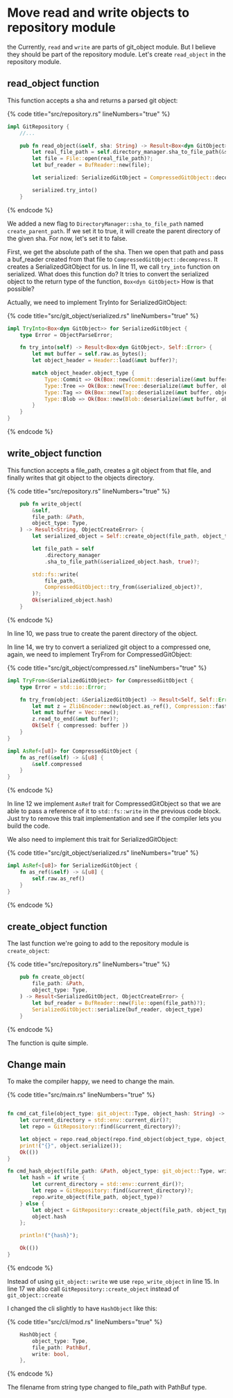 # Move read and write objects to repository module

the Currently, `read` and `write` are parts of git\_object module. But I believe they should be part of the repository module. Let's create `read_object` in the repository module.&#x20;

## read\_object function

This function accepts a sha and returns a parsed git object:

{% code title="src/repository.rs" lineNumbers="true" %}
```rust
impl GitRepository {    
    //...

    pub fn read_object(&self, sha: String) -> Result<Box<dyn GitObject>, ObjectParseError> {
        let real_file_path = self.directory_manager.sha_to_file_path(&sha, false)?;
        let file = File::open(real_file_path)?;
        let buf_reader = BufReader::new(file);

        let serialized: SerializedGitObject = CompressedGitObject::decompress(buf_reader)?;

        serialized.try_into()
    }
```
{% endcode %}

We added a new flag to `DirectoryManager::sha_to_file_path` named `create_parent_path`. If we set it to true, it will create the parent directory of the given sha. For now, let's set it to false.

First, we get the absolute path of the sha. Then we open that path and pass a buf\_reader created from that file to `CompressedGitObject::decompress`. It creates a SerializedGitObject for us. In line 11, we call `try_into` function on serialized. What does this function do? It tries to convert the serialized object to the return type of the function, `Box<dyn GitObject>` How is that possible?&#x20;

Actually, we need to implement TryInto for SerializedGitObject:

{% code title="src/git_object/serialized.rs" lineNumbers="true" %}
```rust
impl TryInto<Box<dyn GitObject>> for SerializedGitObject {
    type Error = ObjectParseError;

    fn try_into(self) -> Result<Box<dyn GitObject>, Self::Error> {
        let mut buffer = self.raw.as_bytes();
        let object_header = Header::load(&mut buffer)?;

        match object_header.object_type {
            Type::Commit => Ok(Box::new(Commit::deserialize(&mut buffer, object_header)?)),
            Type::Tree => Ok(Box::new(Tree::deserialize(&mut buffer, object_header)?)),
            Type::Tag => Ok(Box::new(Tag::deserialize(&mut buffer, object_header)?)),
            Type::Blob => Ok(Box::new(Blob::deserialize(&mut buffer, object_header)?)),
        }
    }
}

```
{% endcode %}

## write\_object function

This function accepts a file\_path, creates a git object from that file, and finally writes that git object to the objects directory.&#x20;

{% code title="src/repository.rs" lineNumbers="true" %}
```rust
    pub fn write_object(
        &self,
        file_path: &Path,
        object_type: Type,
    ) -> Result<String, ObjectCreateError> {
        let serialized_object = Self::create_object(file_path, object_type)?;

        let file_path = self
            .directory_manager
            .sha_to_file_path(&serialized_object.hash, true)?;

        std::fs::write(
            file_path,
            CompressedGitObject::try_from(&serialized_object)?,
        )?;
        Ok(serialized_object.hash)
    }
```
{% endcode %}

In line 10, we pass true to create the parent directory of the object.

In line 14, we try to convert a serialized git object to a compressed one, again, we need to implement TryFrom for CompressedGitObject:

{% code title="src/git_object/compressed.rs" lineNumbers="true" %}
```rust
impl TryFrom<&SerializedGitObject> for CompressedGitObject {
    type Error = std::io::Error;

    fn try_from(object: &SerializedGitObject) -> Result<Self, Self::Error> {
        let mut z = ZlibEncoder::new(object.as_ref(), Compression::fast());
        let mut buffer = Vec::new();
        z.read_to_end(&mut buffer)?;
        Ok(Self { compressed: buffer })
    }
}

impl AsRef<[u8]> for CompressedGitObject {
    fn as_ref(&self) -> &[u8] {
        &self.compressed
    }
}

```
{% endcode %}

In line 12 we implement `AsRef` trait for CompressedGitObject so that we are able to pass a reference of it to `std::fs::write` in the previous code block. Just try to remove this trait implementation and see if the compiler lets you build the code.

We also need to implement this trait for SerializedGitObject:

{% code title="src/git_object/serialized.rs" lineNumbers="true" %}
```rust
impl AsRef<[u8]> for SerializedGitObject {
    fn as_ref(&self) -> &[u8] {
        self.raw.as_ref()
    }
}
```
{% endcode %}

## create\_object function

The last function we're going to add to the repository module is `create_object`:

{% code title="src/repository.rs" lineNumbers="true" %}
```rust
    pub fn create_object(
        file_path: &Path,
        object_type: Type,
    ) -> Result<SerializedGitObject, ObjectCreateError> {
        let buf_reader = BufReader::new(File::open(file_path)?);
        SerializedGitObject::serialize(buf_reader, object_type)
    }
```
{% endcode %}

The function is quite simple.

## Change main

To make the compiler happy, we need to change the main.

{% code title="src/main.rs" lineNumbers="true" %}
```rust

fn cmd_cat_file(object_type: git_object::Type, object_hash: String) -> Result<()> {
    let current_directory = std::env::current_dir()?;
    let repo = GitRepository::find(&current_directory)?;

    let object = repo.read_object(repo.find_object(object_type, object_hash))?;
    print!("{}", object.serialize());
    Ok(())
}

fn cmd_hash_object(file_path: &Path, object_type: git_object::Type, write: bool) -> Result<()> {
    let hash = if write {
        let current_directory = std::env::current_dir()?;
        let repo = GitRepository::find(&current_directory)?;
        repo.write_object(file_path, object_type)?
    } else {
        let object = GitRepository::create_object(file_path, object_type)?;
        object.hash
    };

    println!("{hash}");

    Ok(())
}

```
{% endcode %}

Instead of using `git_object::write` we use `repo_write_object` in line 15. In line 17 we also call `GitRepository::create_object` instead of `git_object::create`

I changed the cli slightly to have `HashObject` like this:

{% code title="src/cli/mod.rs" lineNumbers="true" %}
```rust
    HashObject {
        object_type: Type,
        file_path: PathBuf,
        write: bool,
    },
```
{% endcode %}

The filename from string type changed to file\_path with PathBuf type.

